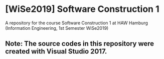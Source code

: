 # [WiSe2019] Software Construction 1
A repository for the course Software Construction 1 at HAW Hamburg (Information Engineering, 1st Semester WiSe2019)

## Note: The source codes in this repository were created with Visual Studio 2017.